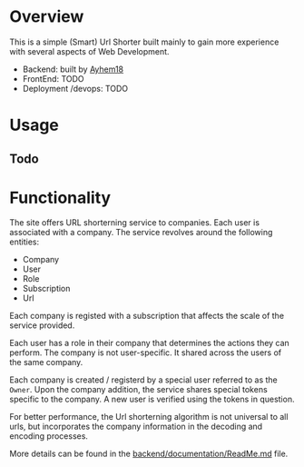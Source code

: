 # Overview

This is a simple (Smart) Url Shorter built mainly to gain more experience with several aspects of Web Development.


* Backend: built by [Ayhem18](https://github.com/ayhem18)
* FrontEnd: TODO
* Deployment /devops: TODO  


# Usage

## Todo


# Functionality

The site offers URL shorterning service to companies. Each user is associated with a company. 
The service revolves around the following entities: 

* Company
* User
* Role
* Subscription
* Url

Each company is registed with a subscription that affects the scale of the service provided. 

Each user has a role in their company that determines the actions they can perform. The company is not user-specific. It shared across the users of the same company. 

Each company is created / registerd by a special user referred to as the `Owner`. Upon the company addition, the service shares special tokens specific to the company. A new user is verified using the tokens in question.

For better performance, the Url shorterning algorithm is not universal to all urls, but incorporates the company information in the decoding and encoding processes.


More details can be found in the [backend/documentation/ReadMe.md](backend/documentation/ReadMe.md) file.


